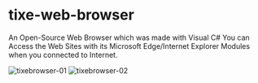 # tixe-web-browser
An Open-Source Web Browser which was made with Visual C#
You can Access the Web Sites with its Microsoft Edge/Internet Explorer Modules when you connected to Internet.

![tixebrowser-01](https://user-images.githubusercontent.com/82767775/144010890-173e8e8d-fd0e-4e2e-b504-3b42b9934f08.png)
![tixebrowser-02](https://user-images.githubusercontent.com/82767775/144010383-8e9fee19-871d-4d35-abe8-49b2b7ca3fae.png)
